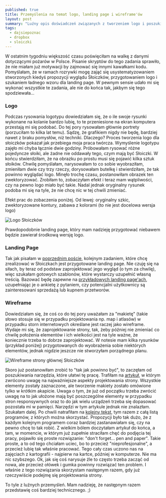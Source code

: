 ```yaml
---
published: true
title: Przemyślenia na temat logo, landing page i wireframe'ów
layout: post
summary: "Luźny opis doświadczeń związanych z tworzeniem logo i poszukiwaniem najlepszego rozwiązania do przygotowania poprawnej makiety strony internetowej. Post raczej nietechniczny i emocjonalny."
tags: 
  - dajsiepoznac
  - dropbox
  - sloiczki
---
```


W ostatnim tygodniu większość czasu poświęciłam na walkę z danymi dotyczącymi pożarów w Polsce. Pisanie skryptów do tego zadania sprawiło, że nie miałam już motywacji by zajmować się innymi kawałkami kodu. Pomyślałam, że w ramach rozrywki mogę zająć się usystematyzowaniem stworzonych kiedyś propozycji wyglądu Słoiczków, przygotowaniem logo i szukaniem ładnego wzoru dla landing page. W pewnym sensie udało mi się wykonać wszystkie te zadania, ale nie do końca tak, jakbym się tego spodziewała... 

<h3>Logo</h3>

Podczas rysowania logotypu dowiedziałam się, że o ile swoje rysunki wykonane na kolanie bardzo lubię, to te przeniesione na ekran komputera przestają mi się podobać. Do tej pory rysowałam głównie portrety (porzuciłam to kilka lat temu). Sądzę, że grafikiem nigdy nie będę, bardziej nawet z braku pomysłów, niż techniki. Dlaczego? Proces tworzenia logo dla słoiczków pokazał jak przebiega moja praca twórcza. Wymyślenie logotypu zajęło mi chyba łącznie dwie godziny. Próbowałam rysować różne pojedyncze słoiki, ale żadne nie oddawały tego, czym mają być Słoiczki. W końcu stwierdziłam, że na obrazku po prostu musi się pojawić kilka sztuk słoików. Chwilę pomyślałam, narysowałam to co sobie wyobraziłam, zmieniłam dwie czy trzy rzeczy, dorysowałam butelkę i stwierdziłam, że tak powinno wyglądać logo. Minęło trochę czasu, postanowiłam obrazek ten zwektoryzować. Zrobiłam to, zobaczyłam efekt i teraz mam wątpliwości, czy na pewno logo miało być takie. Nadal jednak oryginalny rysunek podoba mi się na tyle, że nie chcę nic w tej chwili zmieniać. 

Efekt prac do zobaczenia poniżej. 
Od lewej: oryginalny szkic, zwektoryzowane kontury, zabawa z kolorami (to nie jest docelowa wersja logo)

<img class="ctr" src="https://dl.dropboxusercontent.com/s/de134ke6yux0e70/sloiczki_logo.jpg" alt="Logo Słoiczków">

Prawdopodobnie landing page, który mam nadzieję przygotować niebawem będzie zawierał środkową wersję logo.


<h3>Landing Page</h3>

Tak jak pisałam w [poprzednim poście](http://pumiko.pl/2016/03/02/hostowanie-grafiki-z-dropboxa.html), kolejnym zadaniem, które chcę zrealizować w Słoiczkach jest przygotowane landing page. Nie czuję się na siłach, by teraz od podstaw zaprojektować jego wygląd (o tym za chwilę), więc szukałam gotowych szablonów, które wystarczy uzupełnić własną treścią. Bazować będę zapewne na [przykładowych landing page'ach](http://startbootstrap.com/template-categories/landing-pages/), uzupełniając je o ankietę z pytaniem, czy potencjalni użytkownicy są zainteresowani sprzedażą lub kupnem przetworów.


<h3>Wireframe</h3>

Dowiedziałam się, że coś co do tej pory uważałam za "makietę" (takie słowo stosuje się w przypadku projektowania np. map i atlasów) w przypadku storn internetowych określane jest raczej jako wireframe. Wydaje mi się, że zaprojektowanie strony, tak, żeby później nie zmieniać co chwilę położenia elementów i ich wielkości jest na tyle ważne, że koniecznie trzeba to dobrze zaprojektować. W notesie mam kilka rysunków (przykład poniżej) przygotowanych do wyobrażenia sobie niektórych elementów, jednak nigdzie jeszcze nie stworzyłam porządnego planu.

<img class="ctr" src="https://dl.dropboxusercontent.com/s/71hh06zyweaoljx/wireframe.jpg" alt="Wireframe strony głównej Słoiczków">

Skoro już postanowiłam zrobić to "tak jak powinno być", to zaczęłam od poszukiwania narzędzia, które ułatwi tę pracę. Trafiłam na [artykuł](https://www.electricstudio.co.uk/2012/09/plan-your-new-website/), w którym zwrócono uwagę na najważniejsze aspekty projektowania strony. Wszystkie elementy zostały zaznaczone, ale tworzenie makiety zostało omówione tylko w krótkim akapicie. Uwaga o tym, że już od początku trzeba zwrócić uwagę na to jak ułożone mają być poszczególne elementy w przypadku stron responsywnych oraz to do jak wielu urządzeń trzeba się dopasować pozostała mi w pamięci. Narzędzi w tym artykule jednak nie znalazłam. Szukałam dalej. Po chwili natrafiłam na [kolejny tekst](http://www.creativebloq.com/wireframes/top-wireframing-tools-11121302), tym razem z całą listą programów, z których można skorzystać. Propozycji było tak dużo, że z każdym kolejnym programem coraz bardziej zastanawiałam się, czy na pewno chcę to tak robić. Z wielkim bólem doczytałam artykuł do końca, a tam, w momencie, w którym już zupełnie straciłam chęć do podjęcia tej pracy, pojawiło się proste rozwiązanie: "don't forget... pen and paper". Takie proste, a to od tego chciałam uciec, bo to przecież "nieprofesjonalne", a przecież lubię tak właśnie pracować. Tego cały czas uczono nas na zajęciach z kartografii - najpierw na kartce, później w komputerze. Nie ma nic szybszego. Ok, jak się coś narysuje źle to często trzeba zacząć od nowa, ale przecież ołówek i gumka powinny rozwiązać ten problem. I właśnie z tego rozwiązania skorzystam następnym razem, gdy już rzeczywiście podejmę się projektowania strony.

To tyle z luźnych przemyśleń. Mam nadzieję, że następnym razem przedstawię coś bardziej technicznego. ;)
